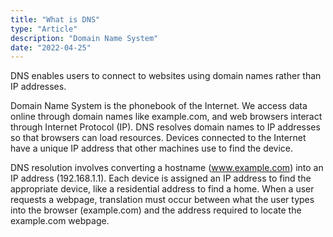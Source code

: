 ```yaml
---
title: "What is DNS"
type: "Article"
description: "Domain Name System"
date: "2022-04-25"
---
```


DNS enables users to connect to websites using domain names rather than IP addresses.

Domain Name System is the phonebook of the Internet. We access data online through domain names like example.com, and web browsers interact through Internet Protocol (IP). DNS resolves domain names to IP addresses so that browsers can load resources. Devices connected to the Internet have a unique IP address that other machines use to find the device.

DNS resolution involves converting a hostname (www.example.com) into an IP address (192.168.1.1). Each device is assigned an IP address to find the appropriate device, like a residential address to find a home. When a user requests a webpage, translation must occur between what the user types into the browser (example.com) and the address required to locate the example.com webpage.
